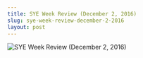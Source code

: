 ```yaml
---
title: SYE Week Review (December 2, 2016)
slug: sye-week-review-december-2-2016
layout: post
---
```


![SYE Week Review (December 2, 2016)](/file_archive/SYEWeekReview2December2016 "SYE Week Review (December 2, 2016)")
